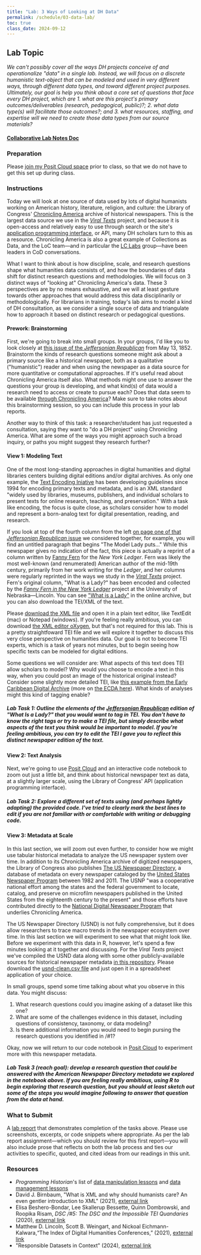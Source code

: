 ```yaml
---
title: "Lab: 3 Ways of Looking at DH Data"
permalink: /schedule/03-data-lab/
toc: true
class_date: 2024-09-12
---
```


## Lab Topic

_We can't possibly cover all the ways DH projects conceive of and operationalize "data" in a single lab. Instead, we will focus on a discrete humanistic text-object that can be modeled and used in very different ways, through different data types, and toward different project purposes. Ultimately, our goal is help you think about a core set of questions that face every DH project, which are 1. what are this project's primary outcomes/deliverables (research, pedagogical, public)?; 2. what data type(s) will facilitate those outcomes?; and 3. what resources, staffing, and expertise will we need to create those data types from our source materials?_

#### [Collaborative Lab Notes Doc](https://docs.google.com/document/d/1Sb0B0UjXyxts_VTfLVMV4LZ07235F4tz8rCCraWziLc/edit?usp=sharing)

### Preparation

Please [join my Posit Cloud space](https://posit.cloud/spaces/11704/join?access_code=5aeiqWjSoDjUD1rhC00do9LmobbvTpG6tRx5xXdp) prior to class, so that we do not have to get this set up during class.

### Instructions

Today we will look at one source of data used by lots of digital humanists working on American history, literature, religion, and culture: the Library of Congress' [Chronicling America](https://chroniclingamerica.loc.gov) archive of historical newspapers. This is the largest data source we use in the [_Viral Texts_](https://viraltexts.org) project, and because it is open-access and relatively easy to use through search or the site's [application programming interface](https://chroniclingamerica.loc.gov/about/api/), or API, many DH scholars turn to this as a resource. Chronicling America is also a great example of Collections as Data, and the LoC team—and in particular the [LC Labs](https://labs.loc.gov) group—have been leaders in CoD conversations. 

What I want to think about is how discipline, scale, and research questions shape what humanities data consists of, and how the boundaries of data shift for distinct research questions and methodologies. We will focus on 3 distinct ways of "looking at" Chronicling America's data. These 3 perspectives are by no means exhaustive, and we will at least gesture towards other approaches that would address this data disciplinarily or methodologically. For librarians in training, today's lab aims to model a kind of DH consultation, as we consider a single source of data and triangulate how to approach it based on distinct research or pedagogical questions.

#### Prework: Brainstorming

First, we're going to break into small groups. In your groups, I'd like you to look closely at [this issue of the _Jeffersonian Republican_](https://chroniclingamerica.loc.gov/lccn/sn86053954/1852-05-13/ed-1/) from May 13, 1852. Brainstorm the kinds of research questions someone might ask about a primary source like a historical newspaper, both as a qualitative ("humanistic") reader and when using the newspaper as a data source for more quantitative or computational approaches. If it's useful read about Chronicling America itself also. What methods might one use to answer the questions your group is developing, and what kind(s) of data would a research need to access or create to pursue each? Does that data seem to be available [through Chronicling America](https://chroniclingamerica.loc.gov/about/)? Make sure to take notes about this brainstorming session, so you can include this process in your lab reports.

Another way to think of this task: a researcher/student has just requested a consultation, saying they want to "do a DH project" using Chronicling America. What are some of the ways you might approach such a broad inquiry, or paths you might suggest they research further?

#### View 1: Modeling Text

One of the most long-standing approaches in digital humanities and digital libraries centers building digital editions and/or digital archives. As only one example, the [Text Encoding Iniative](https://tei-c.org) has been developing guidelines since 1994 for encoding primary texts and metadata, and is an XML standard "widely used by libraries, museums, publishers, and individual scholars to present texts for online research, teaching, and preservation." With a task like encoding, the focus is quite close, as scholars consider how to model and represent a born-analog text for digital presentation, reading, and research.

If you look at top of the fourth column from the left [on page one of that _Jeffersonian Republican_ issue](https://chroniclingamerica.loc.gov/lccn/sn86053954/1852-05-13/ed-1/seq-1/) we considered together, for example, you will find an untitled paragraph that begins "The Model Lady puts…" While this newspaper gives no indication of the fact, this piece is actually a reprint of a column written by [Fanny Fern](https://fannyfern.org/bio) for the _New York Ledger_. Fern was likely the most well-known (and renumerated) American author of the mid-19th century, primarily from her work writing for the _Ledger_, and her columns were regularly reprinted in the ways we study in the [_Viral Texts_](https://viraltexts.org) project. Fern's original column, "What is a Lady?" has been encoded and collected by the [_Fanny Fern in the New York Ledger_](https://fannyfern.org/home) project at the University of Nebraska—Lincoln. You can see ["What is a Lady"](https://fannyfern.org/columns/fern.18570117.02) in the online archive, but you can also download the TEI/XML of the text. 

Please [download the XML file](https://github.com/rccordell/is578-intro-dh/blob/gh-pages/_materials/data/fern.18570117.xml) and open it in a plain text editor, like TextEdit (mac) or Notepad (windows). If you're feeling really ambitious, you can download [the XML editor oXygen](https://www.oxygenxml.com), but that's not required for this lab. This is a pretty straightfoward TEI file and we will explore it together to discuss this very close perspective on humanities data. Our goal is not to become TEI experts, which is a task of years not minutes, but to begin seeing how specific texts can be modeled for digital editions. 

Some questions we will consider are: What aspects of this text does TEI allow scholars to model? Why would you choose to encode a text in this way, when you could post an image of the historical original instead? Consider some slightly more detailed TEI, like [this example from the Early Caribbean Digital Archive](https://github.com/NEU-DSG/ECDA/blob/master/in%20progress/BoardofTradeReport1789.xml) (more on [the ECDA here](https://ecda.northeastern.edu)). What kinds of analyses might this kind of tagging enable?

##### Lab Task 1: Outline the elements of the [_Jeffersonian Republican_](https://chroniclingamerica.loc.gov/lccn/sn86053954/1852-05-13/ed-1/seq-1/) edition of "What Is a Lady?" that you would want to tag in TEI. You don't have to know the right tags or try to make a TEI file, but simply describe what aspects of the text you think would be important to model. If you're feeling ambitious, you can try to edit the TEI I gave you to reflect this distinct newspaper edition of the text.

#### View 2: Text Analysis

Next, we're going to use [Posit Cloud](https://posit.cloud/spaces/11704/join?access_code=5aeiqWjSoDjUD1rhC00do9LmobbvTpG6tRx5xXdp) and an interactive code notebook to zoom out just a little bit, and think about historical newspaper text as data, at a slightly larger scale, using the Library of Congress' API (application programming interface). 

##### Lab Task 2: Explore a different set of texts using (and perhaps lightly adapting) the provided code. I've tried to clearly mark the best lines to edit if you are not familiar with or comfortable with writing or debugging code.

#### View 3: Metadata at Scale

In this last section, we will zoom out even further, to consider how we might use tabular historical metadata to analyze the US newspaper system over time. In addition to its Chronicling America archive of digitized newspapers, the Library of Congress also publishes [The US Newspaper Directory](https://chroniclingamerica.loc.gov/search/titles/), a database of metadata on every newspaper cataloged by the [United States Newspaper Program](https://www.neh.gov/us-newspaper-program) between 1982 and 2011. The USNP "was a cooperative national effort among the states and the federal government to locate, catalog, and preserve on microfilm newspapers published in the United States from the eighteenth century to the present" and those efforts have contributed directly to the [National Digital Newspaper Program](https://www.loc.gov/ndnp/) that underlies Chronicling America.

The US Newspaper Directory (USND) is not fully comprehensive, but it does allow researchers to trace macro trends in the newspaper ecosystem over time. In this last section we will experiment to see what that might look like. Before we experiment with this data in R, however, let's spend a few minutes looking at it together and discussing. For the _Viral Texts_ project we've compiled the USND data along with some other publicly-available sources for historical newspaper metadata [in this repository](https://github.com/ViralTexts/newspaper-metadata). Please download the [usnd-clean.csv file](https://github.com/ViralTexts/newspaper-metadata/blob/main/usnd/usnd-clean.csv) and just open it in a spreadsheet application of your choice.

In small groups, spend some time talking about what you observe in this data. You might discuss:

1. What research questions could you imagine asking of a dataset like this one?
2. What are some of the challenges evidence in this dataset, including questions of consistency, taxonomy, or data modeling?
3. Is there additional information you would need to begin pursing the research questions you identified in /#1?

Okay, now we will return to our code notebook in [Posit Cloud](https://posit.cloud/spaces/11704/join?access_code=5aeiqWjSoDjUD1rhC00do9LmobbvTpG6tRx5xXdp) to experiment more with this newspaper metadata.

##### Lab Task 3 (reach goal): develop a research question that could be answered with the American Newspaper Directory metadata we explored in the notebook above. If you are feeling _really_ ambitious, using R to begin exploring that research question, but you should at least sketch out some of the steps you would imagine following to answer that question from the data at hand.

### What to Submit

A [lab report]({{site.baseurl}}/assessments/4-lab-reports) that demonstrates completion of the tasks above. Please use screenshots, excerpts, or code snippets where appropriate. As per the lab report assignment—which you should review for this first report—you will also include prose that reflects on both the lab process and ties our activities to specific, quoted, and cited ideas from our readings in this unit.

### Resources

+ _Programming Historian_'s list of [data manipulation lessons](https://programminghistorian.org/en/lessons/?topic=data-manipulation) and [data management lessons](https://programminghistorian.org/en/lessons/?topic=data-management)
+ David J. Birnbaum, "What is XML and why should humanists care? An even gentler introduction to XML" (2021), [external link](http://dh.obdurodon.org/what-is-xml.xhtml)
+ Elisa Beshero-Bondar, Lee Skallerup Bessette, Quinn Dombrowski, and Roopika Risam, _DSC /#5: The DSC and the Impossible TEI Quandaries_ (2020), [external link](https://datasittersclub.github.io/site/dsc5.html)
+ Matthew D. Lincoln, Scott B. Weingart, and Nickoal Eichmann-Kalwara,“The Index of Digital Humanities Conferences,” (2021), [external link](https://doi.org/10.5334/johd.26)
+ "Responsible Datasets in Context" (2024), [external link](https://www.responsible-datasets-in-context.com)